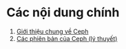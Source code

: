 # Các nội dung chính

1. [Giới thiệu chung về Ceph](CEPH/Docs/Giới%20thiệu%20chung.md)
2. [Các phiên bản của Ceph (lý thuyết)](CEPH/Docs/Các%20phiên%20bản%20của%20Ceph.md)
